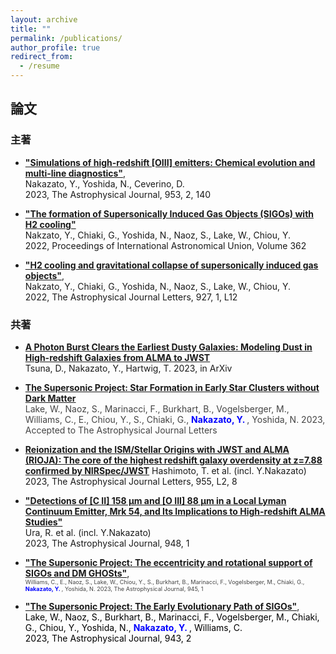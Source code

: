 ```yaml
---
layout: archive
title: ""
permalink: /publications/
author_profile: true
redirect_from:
  - /resume
---
```


## 論文
### 主著 
* __["Simulations of high-redshift [OIII] emitters: Chemical evolution and multi-line diagnostics"](https://ui.adsabs.harvard.edu/abs/2023ApJ...953..140N/abstract)__,  
  Nakazato, Y., Yoshida, N., Ceverino, D.  
  2023, The Astrophysical Journal, 953, 2, 140  

* __["The formation of Supersonically Induced Gas Objects (SIGOs) with H2 cooling"](https://ui.adsabs.harvard.edu/abs/2023IAUS..362...45N/abstract)__  
  Nakzato, Y., Chiaki, G., Yoshida, N., Naoz, S., Lake, W., Chiou, Y.    
 2022, Proceedings of International Astronomical Union, Volume 362
 
* __["H2 cooling and gravitational collapse of supersonically induced gas objects"](https://ui.adsabs.harvard.edu/abs/2022ApJ...927L..12N/abstract)__,  
 Nakzato, Y., Chiaki, G., Yoshida, N., Naoz, S., Lake, W., Chiou, Y.    
 2022, The Astrophysical Journal Letters, 927, 1, L12
 
### 共著 
* __[A Photon Burst Clears the Earliest Dusty Galaxies: Modeling Dust in High-redshift Galaxies from ALMA to JWST](https://ui.adsabs.harvard.edu/abs/2023arXiv230902415T/abstract)__  
  Tsuna, D., Nakazato, Y., Hartwig, T.
  2023, in ArXiv

* __[The Supersonic Project: Star Formation in Early Star Clusters without Dark Matter](https://ui.adsabs.harvard.edu/abs/2023arXiv230601047L/abstract)__  
  <span style="font-size: 100%; color: #444444;">Lake, W., Naoz, S., Marinacci, F., Burkhart, B., Vogelsberger, M., Williams, C., E.,  Chiou, Y., S., Chiaki, G., </span>
<span style="font-weight:bold;font-size: 100%; color: blue;"> Nakazato, Y. </span>
<span style="font-size: 100%; color: #444444;">, Yoshida, N.
2023, Accepted to The Astrophysical Journal Letters </span>  

* __[Reionization and the ISM/Stellar Origins with JWST and ALMA (RIOJA): The core of the highest redshift galaxy overdensity at z=7.88 confirmed by NIRSpec/JWST](https://ui.adsabs.harvard.edu/abs/2023arXiv230504741H/abstract)__  Hashimoto, T. et al. (incl. Y.Nakazato)  
 2023, The Astrophysical Journal Letters, 955, L2, 8
   
* __["Detections of [C II] 158 μm and [O III] 88 μm in a Local Lyman Continuum Emitter, Mrk 54, and Its Implications to High-redshift ALMA Studies"](https://ui.adsabs.harvard.edu/abs/2023ApJ...948....3U/abstract)__  
 Ura, R. et al. (incl. Y.Nakazato)  
 2023, The Astrophysical Journal, 948, 1
 
 
* __["The Supersonic Project: The eccentricity and rotational support of SIGOs and DM GHOSts"](https://ui.adsabs.harvard.edu/abs/2022arXiv221102066W/abstract)__,  
<span style="font-size: 65%; color: #444444;">Williams, C., E., Naoz, S., Lake, W., Chiou, Y., S., Burkhart, B., Marinacci, F., Vogelsberger, M., Chiaki, G., </span>
<span style="font-weight:bold;font-size: 65%; color: blue;"> Nakazato, Y. </span>
<span style="font-size: 65%; color:#444444;">, Yoshida, N.
2023, The Astrophysical Journal, 945, 1 </span>

* __["The Supersonic Project: The Early Evolutionary Path of SIGOs"](https://ui.adsabs.harvard.edu/abs/2022arXiv220805987L/abstract)__,  
<span style="font-size: 100%; color: black;"> Lake, W., Naoz, S., Burkhart, B., Marinacci, F., Vogelsberger, M., Chiaki, G., Chiou, Y., Yoshida, N., </span>
<span style="font-weight:bold;font-size: 100%; color: blue;"> Nakazato, Y. </span>
<span style="font-size: 100%; color: black;">, Williams, C.  
2023, The Astrophysical Journal, 943, 2 </span> 
